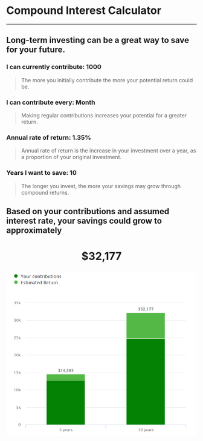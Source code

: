 # Compound Interest Calculator
---

## Long-term investing can be a great way to save for your future.

### I can currently contribute: 1000

> The more you initially contribute the more your potential return could be.

### I can contribute every: Month 

> Making regular contributions increases your potential for a greater return.

### Annual rate of return: 1.35%

> Annual rate of return is the increase in your investment over a year, as a proportion of your original investment.

### Years I want to save: 10

> The longer you invest, the more your savings may grow through compound returns.


## Based on your contributions and assumed interest rate, your savings could grow to approximately

<h1><p align = "center">$32,177</p></h1>

<p align="center"> 
<img src = "img\intrest_td.PNG">
</p>

